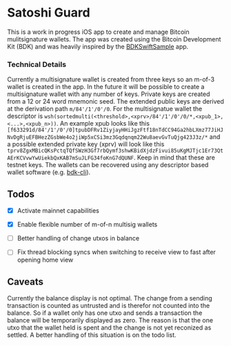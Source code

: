 
# Satoshi Guard
This is a work in progress iOS app to create and manage Bitcoin mulitsignature wallets. The app was created using the Bitcoin Development Kit (BDK) and was heavily inspired by the [BDKSwiftSample](https://github.com/futurepaul/BdkSwiftSample) app.

### Technical Details
Currently a multisignature wallet is created from three keys so an m-of-3 wallet is created in the app. In the future it will be possible to create a multisignature wallet with any number of keys. 
Private keys are created from a 12 or 24 word mnemonic seed. The extended public keys are derived at the derivation path `m/84'/1'/0'/0`. For the multisignatue wallet the descriptor is `wsh(sortedmulti(<threshold>,<xprv>/84'/1'/0'/0/*,<xpub_1>,<...>,<xpub_n>))`. An example xpub looks like this `[f633291d/84'/1'/0'/0]tpubDFRv1ZiyjayHHiJgzFtf18nTdCC94Ga2hbLXmz77JiHJNvDgRjuEFBHezZGsbWe4o2jiWp5xCSi3mz3Gqdqnqm22Wu8aevGvTuQjg423J3z/*` and a possible extended private key (xprv) will look like this `tprv8ZgxMBicQKsPctqTQfSWzH3Gf7rbQymf3shwKBidXjdzFivui85uKgMJTjc1Er73QtAErKCVvwYwUiekbQxKAB7mSuJLFG34foKnG7dQUNF`. Keep in mind that these are testnet keys. The wallets can be recovered using any descriptor based wallet software (e.g. [bdk-cli](https://github.com/bitcoindevkit/bdk-cli)).


## Todos
- [x] Activate mainnet capabilities
- [x] Enable flexible number of m-of-n multisig wallets
- [ ] Better handling of change utxos in balance
- [ ] Fix thread blocking syncs when switching to receive view to fast after opening home view


## Caveats
Currently the balance display is not optimal. The change from a sending transaction is counted as untrusted and is therefor not counted into the balance. So if a wallet only has one utxo and sends a transaction the balance will be temporarily displayed as zero. The reason is that the one utxo that the wallet held is spent and the change is not yet reconized as settled. A better handling of this situation is on the todo list. 

